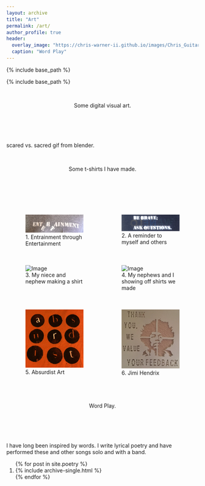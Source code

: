 ```yaml
---
layout: archive
title: "Art"
permalink: /art/
author_profile: true
header:
  overlay_image: "https://chris-warner-ii.github.io/images/Chris_Guitar.jpg"
  caption: "Word Play"
---
```


{% include base_path %}

<!--Visual art [here](https://chris-warner-ii.github.io/art_visual/).

Poetry [here](https://chris-warner-ii.github.io/poetry/). -->

{% include base_path %}

<br/><header style="text-align: center">Some digital visual art.</header><br/>

scared vs. sacred gif from blender. <br/>

<br/><header style="text-align: center">Some t-shirts I have made.</header><br/>

<div style="display: flex; width: 100%;">

  <figure style="width: 49%; margin: 0.5 0.5%; padding: 10px;">
    <img src="/images/art_visual/Entrainment.jpg" alt="Image" style="width: 100%;">
    <figcaption> 1. Entrainment through Entertainment</figcaption>
  </figure>

  <figure style="width: 49%; margin: 0.5 0.5%; padding: 10px;">
    <img src="/images/art_visual/Questions.JPG" alt="Image" style="width: 100%;">
    <figcaption>2. A reminder to myself and others</figcaption>
  </figure>

</div> 

<!--<p style="text-align: center; font-size:10pt"><strong>fig. 1</strong> Caption. </p>-->


<div style="display: flex; width: 100%;">

  <figure style="width: 49%; margin: 0.5 0.5%; padding: 10px;">
    <img src="/images/art_visual/Raccoon.png" alt="Image" style="width: 100%;">
    <figcaption> 3. My niece and nephew making a shirt</figcaption>
  </figure>

  <figure style="width: 49%; margin: 0.5 0.5%; padding: 10px;">
    <img src="/images/art_visual/Nephews.png" alt="Image" style="width: 100%;">
    <figcaption>4. My nephews and I showing off shirts we made</figcaption>
  </figure>

</div> 

<!--<p style="text-align: center; font-size:10pt"><strong>fig. 2</strong> Caption. </p>-->




<div style="display: flex; width: 100%;">

  <figure style="width: 49%; margin: 0.5 0.5%; padding: 10px;">
    <img src="/images/art_visual/Absurdist.jpg" alt="Image" style="width: 100%;">
    <figcaption> 5. Absurdist Art</figcaption>
  </figure>

  <figure style="width: 49%; margin: 0.5 0.5%; padding: 10px;">
    <img src="/images/art_visual/Feedback.JPG" alt="Image" style="width: 100%;">
    <figcaption>6. Jimi Hendrix</figcaption>
  </figure>

</div> 

<!--<p style="text-align: center; font-size:10pt"><strong>fig. 3</strong> Caption. </p>-->

<br/><header style="text-align: center">Word Play.</header><br/>

I have long been inspired by words. I write lyrical poetry and have performed these and other songs solo and with a band.  

<ol>{% for post in site.poetry %}
  <li>{% include archive-single.html %}</li>
{% endfor %}</ol>
